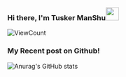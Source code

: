 ### Hi there, I'm Tusker ManShu<img src="https://raw.githubusercontent.com/iampavangandhi/iampavangandhi/master/gifs/Hi.gif" width="30px">

![ViewCount](https://views.whatilearened.today/views/github/dadaguai-git/dadaguai-git.svg?cache=remove)

### My Recent post on Github!

![Anurag's GitHub stats](https://github-readme-stats.vercel.app/api?username=dadaguai-git&show_icons=true&theme=radical)
